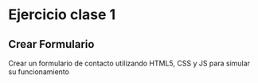 # Ejercicio clase 1

## Crear Formulario

Crear un formulario de contacto utilizando HTML5, CSS y JS para simular su funcionamiento
